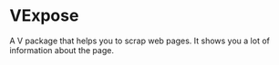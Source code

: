 # VExpose
A V package that helps you to scrap web pages. It shows you a lot of information about the page.
